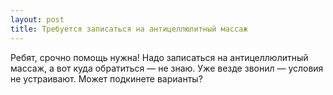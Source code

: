 ```yaml
---
layout: post 
title: Требуется записаться на антицеллюлитный массаж 
--- 
```

Ребят, срочно помощь нужна! Надо записаться на антицеллюлитный массаж, а вот куда обратиться — не знаю. Уже везде звонил — условия не устраивают. Может подкинете варианты?